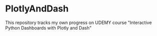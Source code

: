 # PlotlyAndDash

This repository tracks my own progress on UDEMY course "Interactive Python Dashboards with Plotly and Dash"
